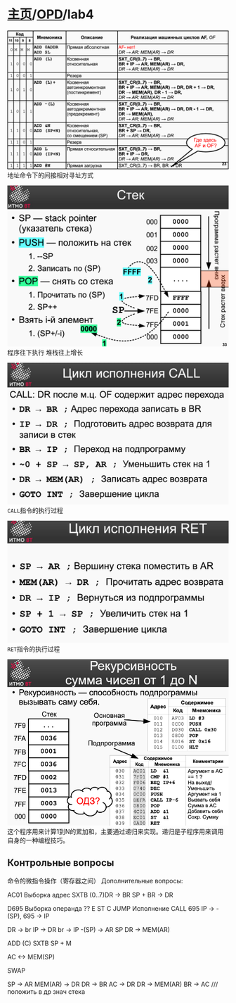 # [主页](../README.md)/[OPD](readme.md)/lab4

![](image.png)
地址命令下的间接相对寻址方式

![](image-1.png)
程序往下执行
堆栈往上增长

![](image-2.png)
`CALL`指令的执行过程

![](image-3.png)
`RET`指令的执行过程

![](image-4.png)
这个程序用来计算1到N的累加和，主要通过递归来实现。递归是子程序用来调用自身的一种编程技巧。

## Контрольные вопросы
命令的微指令操作（寄存器之间）
Дополнительные вопросы:

AC01
Выборка адрес
SXTB (0..7)DR  -> BR
SP + BR -> DR


D695
Выборка операнда
??
E ST
C JUMP
Исполнение
CALL 695
IP -> -(SP), 695 -> IP

DR -> br
IP -> DR
br -> IP
-(SP) -> AR SP
DR -> MEM(AR)

ADD (C)
SXTB
SP + M

AC <-> MEM(SP)

SWAP

SP -> AR
MEM(AR) -> DR
DR -> BR
AC -> DR
DR -> MEM(AR) 
BR -> AC
/// положить в др знач стека
